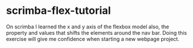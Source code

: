 # scrimba-flex-tutorial

On scrimba I learned the x and y axis of the flexbox model also, the property and values that shifts the elements around the nav bar. Doing this exercise will give me confidence when starting a new webpage project.